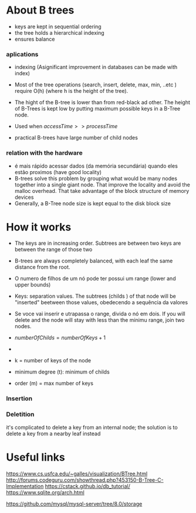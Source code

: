 
# About B trees
* keys are kept in sequential ordering
* the tree holds a hierarchical indexing
* ensures balance

### aplications

*  indexing (Asignificant improvement in databases can be made with index)

* Most of the tree operations (search, insert, delete, max, min, ..etc ) require O(h) (where h is the height of the tree).

* The hight of the B-tree is lower than from red-black ad other. The height of B-Trees is kept low by putting maximum possible keys in a B-Tree node.

* Used when $accessTime >> processTime$ 

* practical B-trees have large number of child nodes


### relation with the hardware
* é mais rápido acessar dados (da memória secundária) quando eles estão proximos (have good locality) 
* B-trees solve this problem by grouping what would be many nodes together into a single giant node. That improve the locality and avoid the malloc overhead. That take advantage of the block structure of memory devices
* Generally, a B-Tree node size is kept equal to the disk block size


# How it works

* The keys are in increasing order. Subtrees are between two keys are between the range of those two
* B-trees are always completely balanced, with each leaf the same distance from the root. 
* O numero de filhos de um nó pode ter possui um range (lower and upper bounds)

* Keys: separation values. The subtrees (childs ) of that node will be "inserted" beetween those values, obedecendo a sequência da valores

* Se voce vai inserir e utrapassa o range, divida o nó em dois. If you will delete and the node will stay with less than the minimu range, join two nodes.

* $numberOfChilds = numberOfKeys + 1$

* 

* k = number of keys of the node 

* minimum degree (t): minimum of childs  

* order (m) = max number of keys 
### Insertion
### Deletition
it's complicated to delete a key from an internal node; the solution is to delete a key from a nearby leaf instead



# Useful links
https://www.cs.usfca.edu/~galles/visualization/BTree.html 
http://forums.codeguru.com/showthread.php?453150-B-Tree-C-Implementation
https://cstack.github.io/db_tutorial/
https://www.sqlite.org/arch.html

https://github.com/mysql/mysql-server/tree/8.0/storage
